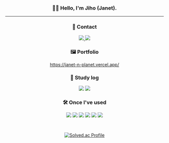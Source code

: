 
<div align="center">
  
### 👋🏼 Hello, I'm Jiho (Janet).
---

### 📱 Contact

<div style={{ display: 'flex', flexDirection: 'row', justifyContent: 'center', gap: '4px' }}>
  <a href="mailto:janetnplanet@gmail.com">
    <img src="https://img.shields.io/badge/Gmail-EA4335?style=for-the-badge&logo=Gmail&logoColor=white" />
  </a>

  <a href="https://github.com/Jiyaho">
    <img src="https://img.shields.io/badge/GitHub-181717?style=for-the-badge&logo=GitHub&logoColor=white" />
  </a>
</div>

### 🖼️ Portfolio

https://janet-n-planet.vercel.app/

### 📝 Study log
 <a href="https://velog.io/@jiyaho" target="_blank"><img src="https://img.shields.io/badge/velog-20C997?style=for-the-badge&logo=velog&logoColor=white" /></a> <img src="https://img.shields.io/badge/Notion-000000?style=for-the-badge&logo=Notion&logoColor=white" /> 
 
### 🛠 ️Once I've used
<img src="https://img.shields.io/badge/JavaScript-F7DF1E?style=for-the-badge&logo=JavaScript&logoColor=black" /> <img src="https://img.shields.io/badge/React-61DAFB?style=for-the-badge&logo=React&logoColor=black" /> <img src="https://img.shields.io/badge/Next.js-000000?style=for-the-badge&logo=Next.js&logoColor=white" /> <img src="https://img.shields.io/badge/TypeScript-3178C6?style=for-the-badge&logo=TypeScript&logoColor=white" /> <img src="https://img.shields.io/badge/HTML5-E34F26?style=for-the-badge&logo=HTML5&logoColor=white" /> <img src="https://img.shields.io/badge/CSS3-1572B6?style=for-the-badge&logo=CSS3&logoColor=white" /> 

<br />

[![Solved.ac Profile](http://mazassumnida.wtf/api/v2/generate_badge?boj=jiyaho)](https://solved.ac/jiyaho/)
</div>


